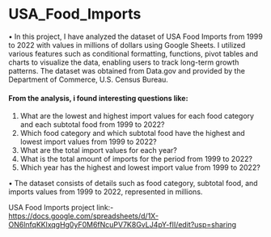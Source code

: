 # USA_Food_Imports

• In this project, I have analyzed the dataset of USA Food Imports from 1999 to 2022 with values in millions of dollars using Google Sheets. I utilized various features such as conditional formatting, functions, pivot tables and charts to visualize the data, enabling users to track long-term growth patterns. The dataset was obtained from Data.gov and provided by the Department of Commerce, U.S. Census Bureau.

#### From the analysis, i found interesting questions like:
1. What are the lowest and highest import values for each food category and each subtotal food from 1999 to 2022?
2. Which food category and which subtotal food have the highest and lowest import values from 1999 to 2022?
3. What are the total import values for each year?
4. What is the total amount of imports for the period from 1999 to 2022?
5. Which year has the highest and lowest import value from 1999 to 2022?

• The dataset consists of details such as food category, subtotal food, and imports values from 1999 to 2022, represented in millions.


USA Food Imports project link:- https://docs.google.com/spreadsheets/d/1X-ON6lnfqKKlxqgHg0yF0M6fNcuPV7K8GvLJ4pY-fII/edit?usp=sharing
